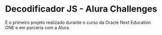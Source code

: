 # Decodificador JS - Alura Challenges
 É o primeiro projeto realizado durante o curso da Oracle Next Education ONE e em parceria com a Alura.
